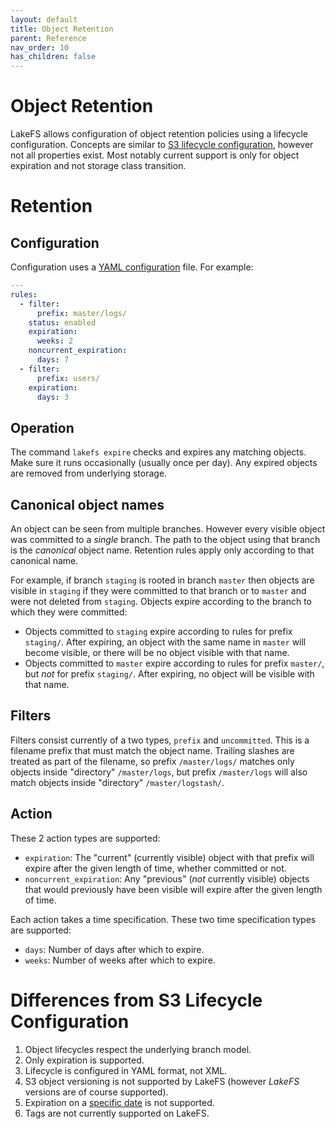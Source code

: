 ```yaml
---
layout: default
title: Object Retention
parent: Reference
nav_order: 10
has_children: false
---
```

# Object Retention

LakeFS allows configuration of object retention policies using a
lifecycle configuration.  Concepts are similar to [S3 lifecycle
configuration][s3-lifecycle], however not all properties exist.  Most
notably current support is only for object expiration and not storage
class transition.

# Retention

## Configuration

Configuration uses a [YAML configuration][yaml-ref] file.  For example:
```yaml
---
rules:
  - filter:
      prefix: master/logs/
    status: enabled
    expiration:
      weeks: 2
    noncurrent_expiration:
      days: 7
  - filter:
      prefix: users/
    expiration:
      days: 3
```

## Operation

The command `lakefs expire` checks and expires any matching objects.
Make sure it runs occasionally (usually once per day).  Any expired
objects are removed from underlying storage.

## Canonical object names

An object can be seen from multiple branches.  However every visible
object was committed to a _single_ branch.  The path to the object
using that branch is the _canonical_ object name.  Retention rules
apply only according to that canonical name.

For example, if branch `staging` is rooted in branch `master` then
objects are visible in `staging` if they were committed to that branch
or to `master` and were not deleted from `staging`.  Objects expire
according to the branch to which they were committed:
- Objects committed to `staging` expire according to rules for prefix
  `staging/`.  After expiring, an object with the same name in
  `master` will become visible, or there will be no object visible
  with that name.
- Objects committed to `master` expire according to rules for prefix
  `master/`, but _not_ for prefix `staging/`.  After expiring, no
  object will be visible with that name.

## Filters

Filters consist currently of a two types, `prefix` and `uncommitted`.
This is a filename prefix that must match the object name.  Trailing
slashes are treated as part of the filename, so prefix `/master/logs/`
matches only objects inside "directory" `/master/logs`, but prefix
`/master/logs` will also match objects inside "directory"
`/master/logstash/`.

## Action

These 2 action types are supported:
- `expiration`: The "current" (currently visible) object with that
  prefix will expire after the given length of time, whether committed
  or not.
- `noncurrent_expiration`: Any "previous" (_not_ currently visible)
  objects that would previously have been visible will expire after
  the given length of time.

Each action takes a time specification.  These two time specification
types are supported:
- `days`: Number of days after which to expire.
- `weeks`: Number of weeks after which to expire.

# Differences from S3 Lifecycle Configuration

1. Object lifecycles respect the underlying branch model.
1. Only expiration is supported.
1. Lifecycle is configured in YAML format, not XML.
1. S3 object versioning is not supported by LakeFS (however _LakeFS_
   versions are of course supported).
1. Expiration on a [specific date][s3-lifecycle-specific-date] is not
   supported.
1. Tags are not currently supported on LakeFS.

[s3-lifecycle]: https://docs.aws.amazon.com/AmazonS3/latest/dev/intro-lifecycle-rules.html
[s3-lifecycle-specific-date]: https://docs.aws.amazon.com/AmazonS3/latest/dev/intro-lifecycle-rules.html#intro-lifecycle-rules-date
[yaml-ref]: https://yaml.org/spec/1.2/spec.html
